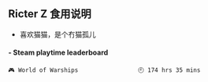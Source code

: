 ## Ricter Z 食用说明
- 喜欢猫猫，是个冇猫孤儿

<!-- steam-box start -->
#### - Steam playtime leaderboard
```text
🎮 World of Warships                 🕘 174 hrs 35 mins
```
<!-- Powered by https://github.com/YouEclipse/steam-box . -->
<!-- steam-box end -->
